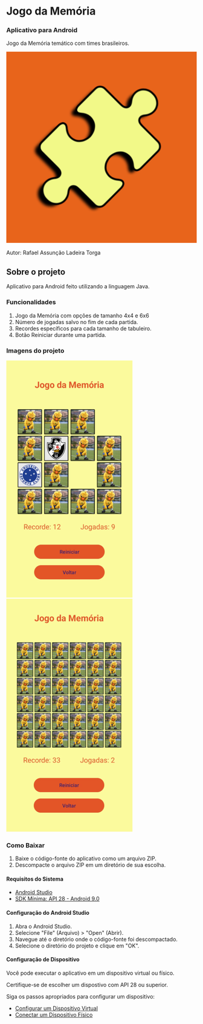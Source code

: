 # Jogo da Memória

### Aplicativo para Android

Jogo da Memória temático com times brasileiros.

![Logo do Aplicativo](app/src/main/ic_launcher-playstore.png)

Autor: Rafael Assunção Ladeira Torga

## Sobre o projeto

Aplicativo para Android feito utilizando a linguagem Java.

### Funcionalidades

1. Jogo da Memória com opções de tamanho 4x4 e 6x6
2. Número de jogadas salvo no fim de cada partida.
3. Recordes específicos para cada tamanho de tabuleiro.
4. Botão Reiniciar durante uma partida.

### Imagens do projeto

![Execução 4x4](assets/jogo1.png)
![Execução 6x6](assets/jogo2.png)

### Como Baixar

1. Baixe o código-fonte do aplicativo como um arquivo ZIP.
2. Descompacte o arquivo ZIP em um diretório de sua escolha.

#### Requisitos do Sistema

* [Android Studio](https://developer.android.com/studio)
* [SDK Mínima: API 28 - Android 9.0](https://developer.android.com/studio/releases/platforms)

#### Configuração do Android Studio

1. Abra o Android Studio.
2. Selecione "File" (Arquivo) > "Open" (Abrir).
3. Navegue até o diretório onde o código-fonte foi descompactado.
4. Selecione o diretório do projeto e clique em "OK".

#### Configuração de Dispositivo

Você pode executar o aplicativo em um dispositivo virtual ou físico.

Certifique-se de escolher um dispostivo com API 28 ou superior.

Siga os passos apropriados para configurar um dispositivo:

* [Configurar um Dispositivo Virtual](https://developer.android.com/studio/run/managing-avds?hl=pt-br)
* [Conectar um Dispositivo Físico](https://developer.android.com/studio/run/device?hl=pt-br)
